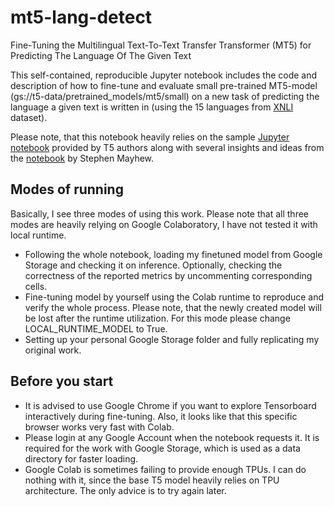 # mt5-lang-detect
Fine-Tuning the Multilingual Text-To-Text Transfer Transformer (MT5) for Predicting The Language Of The Given Text

This self-contained, reproducible Jupyter notebook includes the code and description of how to fine-tune and evaluate small pre-trained MT5-model (gs://t5-data/pretrained_models/mt5/small) on a new task of predicting the language a given text is written in (using the 15 languages from [XNLI](https://www.tensorflow.org/datasets/catalog/xnli) dataset).

Please note, that this notebook heavily relies on the sample [Jupyter notebook](https://github.com/google-research/text-to-text-transfer-transformer/blob/main/notebooks/t5-trivia.ipynb) provided by T5 authors along with several insights and ideas from the [notebook](https://github.com/mayhewsw/multilingual-t5/blob/master/notebooks/mt5-xnli.ipynb) by Stephen Mayhew.

## Modes of running
Basically, I see three modes of using this work. Please note that all three modes are heavily relying on Google Colaboratory, I have not tested it with local runtime.

- Following the whole notebook, loading my finetuned model from Google Storage and checking it on inference. Optionally, checking the correctness of the reported metrics by uncommenting corresponding cells.
- Fine-tuning model by yourself using the Colab runtime to reproduce and verify the whole process. Please note, that the newly created model will be lost after the runtime utilization. For this mode please change LOCAL_RUNTIME_MODEL to True.
- Setting up your personal Google Storage folder and fully replicating my original work.

## Before you start
- It is advised to use Google Chrome if you want to explore Tensorboard interactively during fine-tuning. Also, it looks like that this specific browser works very fast with Colab.
- Please login at any Google Account when the notebook requests it. It is required for the work with Google Storage, which is used as a data directory for faster loading.
- Google Colab is sometimes failing to provide enough TPUs. I can do nothing with it, since the base T5 model heavily relies on TPU architecture. The only advice is to try again later.
